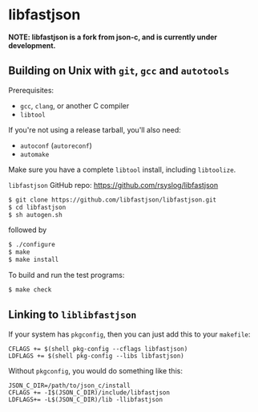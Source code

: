 libfastjson
===========
**NOTE: libfastjson is a fork from json-c, and is currently under development.**


Building on Unix with `git`, `gcc` and `autotools`
--------------------------------------------------

Prerequisites:

 - `gcc`, `clang`, or another C compiler
 - `libtool`

If you're not using a release tarball, you'll also need:

 - `autoconf` (`autoreconf`)
 - `automake`

Make sure you have a complete `libtool` install, including `libtoolize`.

`libfastjson` GitHub repo: https://github.com/rsyslog/libfastjson

```bash
$ git clone https://github.com/libfastjson/libfastjson.git
$ cd libfastjson
$ sh autogen.sh
```

followed by

```bash
$ ./configure
$ make
$ make install
```

To build and run the test programs:

```bash
$ make check
```

Linking to `liblibfastjson`
---------------------------

If your system has `pkgconfig`,
then you can just add this to your `makefile`:

```make
CFLAGS += $(shell pkg-config --cflags libfastjson)
LDFLAGS += $(shell pkg-config --libs libfastjson)
```

Without `pkgconfig`, you would do something like this:

```make
JSON_C_DIR=/path/to/json_c/install
CFLAGS += -I$(JSON_C_DIR)/include/libfastjson
LDFLAGS+= -L$(JSON_C_DIR)/lib -llibfastjson
```
